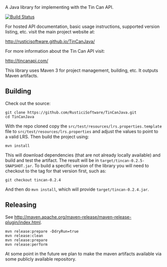 A Java library for implementing with the Tin Can API.

[![Build Status](https://travis-ci.org/RusticiSoftware/TinCanJava.png)](https://travis-ci.org/RusticiSoftware/TinCanJava)

For hosted API documentation, basic usage instructions, supported version listing, etc. visit the main project website at:

http://rusticisoftware.github.io/TinCanJava/

For more information about the Tin Can API visit:

http://tincanapi.com/

This library uses Maven 3 for project management, building, etc. It outputs Maven artifacts.

Building
--------

Check out the source:

    git clone https://github.com/RusticiSoftware/TinCanJava.git
    cd TinCanJava

With the repo cloned copy the `src/test/resources/lrs.properties.template` file
to `src/test/resources/lrs.properties` and adjust the values to point to a valid LRS. Then
build the project using:

    mvn install

This will download dependencies (that are not already locally available) and build and test the
artifact. The result will be in `target/tincan-0.2.5-SNAPSHOT.jar`. To build a specific version
of the library you will need to checkout to the tag for that version first, such as:

    git checkout tincan-0.2.4

And then do `mvn install`, which will provide `target/tincan-0.2.4.jar`.

Releasing
---------

See http://maven.apache.org/maven-release/maven-release-plugin/index.html.

    mvn release:prepare -DdryRun=true
    mvn release:clean
    mvn release:prepare
    mvn release:perform

At some point in the future we plan to make the maven artifacts available via some publicly
available repository.
